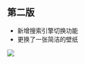 ## 第二版

- 新增搜索引擎切换功能
- 更换了一张简洁的壁纸

![](https://wxpic-1253805353.cos.ap-guangzhou.myqcloud.com/Snipaste_2022-08-18_21-02-23.jpg)

